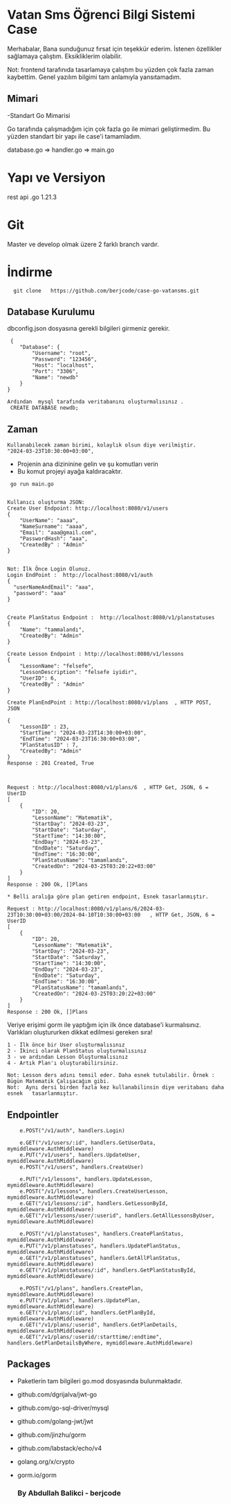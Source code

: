 # Vatan Sms  Öğrenci Bilgi Sistemi Case  


Merhabalar,  Bana sunduğunuz  fırsat için teşekkür ederim. İstenen özellikler sağlamaya çalıştım. 
Eksikliklerim olabilir. 

Not: frontend tarafınıda tasarlamaya çalıştım bu yüzden çok fazla zaman kaybettim. Genel yazılım bilgimi tam anlamıyla yansıtamadım.

## Mimari 
-Standart Go Mimarisi 

Go tarafında çalışmadığım için çok fazla go ile mimari geliştirmedim. Bu  yüzden standart bir yapı ile case'i tamamladım.

database.go => handler.go => main.go 


# Yapı ve Versiyon
rest api .go 1.21.3 

# Git 
Master ve develop olmak üzere 2  farklı branch vardır.
# İndirme 
```
  git clone   https://github.com/berjcode/case-go-vatansms.git
```

## Database Kurulumu
dbconfig.json dosyasına gerekli bilgileri girmeniz gerekir. 
```
 {
    "Database": {
        "Username": "root",
        "Password": "123456",
        "Host": "localhost",
        "Port": "3306",
        "Name": "newdb"
    }
}

```

```
Ardından  mysql tarafında veritabanını oluşturmalısınız . 
 CREATE DATABASE newdb;

```
## Zaman 
```
Kullanabilecek zaman birimi, kolaylık olsun diye verilmiştir. 
"2024-03-23T10:30:00+03:00",
```


* Projenin ana dizininine gelin ve şu komutları verin 
* Bu komut projeyi ayağa kaldıracaktır.
```
 go run main.go 
```

```

Kullanıcı oluşturma JSON:
Create User Endpoint: http://localhost:8080/v1/users
{
    "UserName": "aaaa",
    "NameSurname": "aaaa",
    "Email": "aaa@gmail.com",
    "PasswordHash": "aaa",
    "CreatedBy" : "Admin"
}


Not: İlk Önce Login Olunuz. 
Login EndPoint :  http://localhost:8080/v1/auth
{
  "userNameAndEmail": "aaa",
  "password": "aaa"
}


Create PlanStatus Endpoint :  http://localhost:8080/v1/planstatuses
{
    "Name": "tammalandı",
    "CreatedBy": "Admin"
}

Create Lesson Endpoint : http://localhost:8080/v1/lessons
{
    "LessonName": "felsefe",
    "LessonDescription": "felsefe iyidir",
    "UserID": 6,
    "CreatedBy" : "Admin"
}

Create PlanEndPoint : http://localhost:8080/v1/plans  , HTTP POST, JSON

{
    "LessonID" : 23,
    "StartTime": "2024-03-23T14:30:00+03:00",
    "EndTime": "2024-03-23T16:30:00+03:00",
    "PlanStatusID" : 7,
    "CreatedBy": "Admin"
}
Response : 201 Created, True



Request : http://localhost:8080/v1/plans/6  , HTTP Get, JSON, 6 = UserID
[
    {
        "ID": 20,
        "LessonName": "Matematik",
        "StartDay": "2024-03-23",
        "StartDate": "Saturday",
        "StartTime": "14:30:00",
        "EndDay": "2024-03-23",
        "EndDate": "Saturday",
        "EndTime": "16:30:00",
        "PlanStatusName": "tamamlandı",
        "CreatedOn": "2024-03-25T03:20:22+03:00"
    }
]
Response : 200 Ok, []Plans

* Belli aralığa göre plan getiren endpoint, Esnek tasarlanmıştır.

Request : http://localhost:8080/v1/plans/6/2024-03-23T10:30:00+03:00/2024-04-10T10:30:00+03:00   , HTTP Get, JSON, 6 = UserID
[
    {
        "ID": 20,
        "LessonName": "Matematik",
        "StartDay": "2024-03-23",
        "StartDate": "Saturday",
        "StartTime": "14:30:00",
        "EndDay": "2024-03-23",
        "EndDate": "Saturday",
        "EndTime": "16:30:00",
        "PlanStatusName": "tamamlandı",
        "CreatedOn": "2024-03-25T03:20:22+03:00"
    }
]
Response : 200 Ok, []Plans

```
Veriye erişimi gorm ile yaptığım için ilk önce database'i kurmalısınız.
Varlıkları oluştururken dikkat edilmesi gereken sıra!
```
1 - İlk önce bir User oluşturmalısınız 
2 - İkinci olarak PlanStatus oluşturmalısınız
3 - ve ardından Lesson Oluşturmalısınız
4 - Artık Plan'ı oluşturabilirsiniz.

Not: Lesson ders adını temsil eder. Daha esnek tutulabilir. Örnek : Bügün Matematik Çalışacağım gibi.
Not:  Aynı dersi birden fazla kez kullanabilinsin diye veritabanı daha esnek   tasarlanmıştır.
```
## Endpointler
```
    e.POST("/v1/auth", handlers.Login)
	
	e.GET("/v1/users/:id", handlers.GetUserData, mymiddleware.AuthMiddleware)
	e.PUT("/v1/users", handlers.UpdateUser, mymiddleware.AuthMiddleware)
	e.POST("/v1/users", handlers.CreateUser)

	e.PUT("/v1/lessons", handlers.UpdateLesson, mymiddleware.AuthMiddleware)
	e.POST("/v1/lessons", handlers.CreateUserLesson, mymiddleware.AuthMiddleware)
	e.GET("/v1/lessons/:id", handlers.GetLessonById, mymiddleware.AuthMiddleware)
	e.GET("/v1/lessons/user/:userid", handlers.GetAllLessonsByUser, mymiddleware.AuthMiddleware)

	e.POST("/v1/planstatuses", handlers.CreatePlanStatus, mymiddleware.AuthMiddleware)
	e.PUT("/v1/planstatuses", handlers.UpdatePlanStatus, mymiddleware.AuthMiddleware)
	e.GET("/v1/planstatuses", handlers.GetAllPlanStatus, mymiddleware.AuthMiddleware)
	e.GET("/v1/planstatuses/:id", handlers.GetPlanStatusById, mymiddleware.AuthMiddleware)

	e.POST("/v1/plans", handlers.CreatePlan, mymiddleware.AuthMiddleware)
	e.PUT("/v1/plans", handlers.UpdatePlan, mymiddleware.AuthMiddleware)
	e.GET("/v1/plans/:id", handlers.GetPlanById, mymiddleware.AuthMiddleware)
	e.GET("/v1/plans/:userid", handlers.GetPlanDetails, mymiddleware.AuthMiddleware)
    e.GET("/v1/plans/:userid/:starttime/:endtime", handlers.GetPlanDetailsByWhere, mymiddleware.AuthMiddleware)

```



## Packages

* Paketlerin tam bilgileri go.mod dosyasında bulunmaktadır.

* github.com/dgrijalva/jwt-go
* github.com/go-sql-driver/mysql
* github.com/golang-jwt/jwt
* github.com/jinzhu/gorm
* github.com/labstack/echo/v4
* golang.org/x/crypto
* gorm.io/gorm


                                                                                                                      
   ###    By Abdullah Balikci - berjcode

